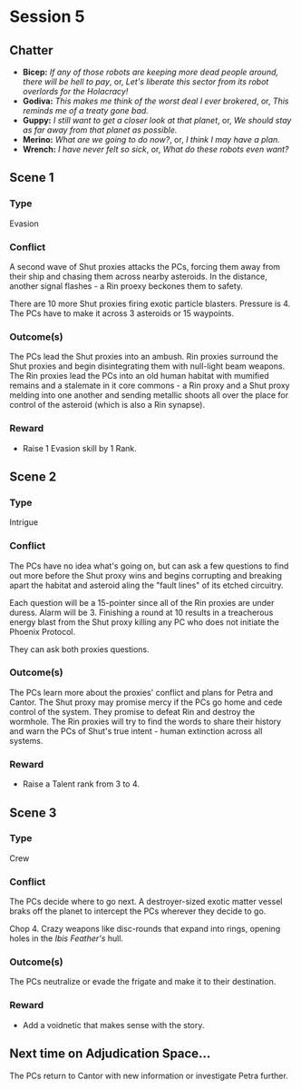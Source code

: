 # Session 5

## Chatter

- **Bicep:** *If any of those robots are keeping more dead people around, there will be hell to pay*, or, *Let's liberate this sector from its robot overlords for the Holacracy!*
- **Godiva:** *This makes me think of the worst deal I ever brokered*, or, *This reminds me of a treaty gone bad.*
- **Guppy:** *I still want to get a closer look at that planet*, or, *We should stay as far away from that planet as possible.*
- **Merino:** *What are we going to do now?*, or, *I think I may have a plan.*
- **Wrench:** *I have never felt so sick*, or, *What do these robots even want?*

## Scene 1

### Type

Evasion

### Conflict

A second wave of Shut proxies attacks the PCs, forcing them away from their ship and chasing them across nearby asteroids. In the distance, another signal flashes - a Rin proexy beckones them to safety.

There are 10 more Shut proxies firing exotic particle blasters. Pressure is 4. The PCs have to make it across 3 asteroids or 15 waypoints.

### Outcome(s)

The PCs lead the Shut proxies into an ambush. Rin proxies surround the Shut proxies and begin disintegrating them with null-light beam weapons. The Rin proxies lead the PCs into an old human habitat with mumified remains and a stalemate in it core commons - a Rin proxy and a Shut proxy melding into one another and sending metallic shoots all over the place for control of the asteroid (which is also a Rin synapse).

### Reward

- Raise 1 Evasion skill by 1 Rank.

## Scene 2

### Type

Intrigue

### Conflict

The PCs have no idea what's going on, but can ask a few questions to find out more before the Shut proxy wins and begins corrupting and breaking apart the habitat and asteroid aling the "fault lines" of its etched circuitry.

Each question will be a 15-pointer since all of the Rin proxies are under duress. Alarm will be 3. Finishing a round at 10 results in a treacherous energy blast from the Shut proxy killing any PC who does not initiate the Phoenix Protocol.

They can ask both proxies questions.

### Outcome(s)

The PCs learn more about the proxies' conflict and plans for Petra and Cantor. The Shut proxy may promise mercy if the PCs go home and cede control of the system. They promise to defeat Rin and destroy the wormhole. The Rin proxies will try to find the words to share their history and warn the PCs of Shut's true intent - human extinction across all systems.

### Reward

- Raise a Talent rank from 3 to 4.

## Scene 3

### Type

Crew

### Conflict

The PCs decide where to go next. A destroyer-sized exotic matter vessel braks off the planet to intercept the PCs wherever they decide to go.

Chop 4. Crazy weapons like disc-rounds that expand into rings, opening holes in the *Ibis Feather's* hull.

### Outcome(s)

The PCs neutralize or evade the frigate and make it to their destination.

### Reward

- Add a voidnetic that makes sense with the story.

## Next time on Adjudication Space...

The PCs return to Cantor with new information or investigate Petra further.